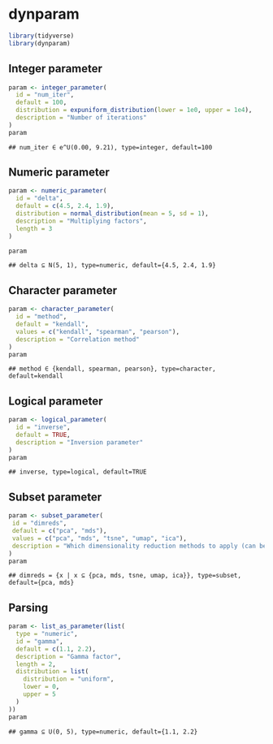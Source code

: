 
<!-- README.md is generated from README.Rmd. Please edit that file -->

# dynparam

``` r
library(tidyverse)
library(dynparam)
```

## Integer parameter

``` r
param <- integer_parameter(
  id = "num_iter", 
  default = 100,
  distribution = expuniform_distribution(lower = 1e0, upper = 1e4),
  description = "Number of iterations"
)
param
```

    ## num_iter ∈ e^U(0.00, 9.21), type=integer, default=100

## Numeric parameter

``` r
param <- numeric_parameter(
  id = "delta", 
  default = c(4.5, 2.4, 1.9), 
  distribution = normal_distribution(mean = 5, sd = 1),
  description = "Multiplying factors",
  length = 3
)

param
```

    ## delta ⊆ N(5, 1), type=numeric, default={4.5, 2.4, 1.9}

## Character parameter

``` r
param <- character_parameter(
  id = "method", 
  default = "kendall",
  values = c("kendall", "spearman", "pearson"), 
  description = "Correlation method"
)
param
```

    ## method ∈ {kendall, spearman, pearson}, type=character, default=kendall

## Logical parameter

``` r
param <- logical_parameter(
  id = "inverse",
  default = TRUE, 
  description = "Inversion parameter"
)
param
```

    ## inverse, type=logical, default=TRUE

## Subset parameter

``` r
param <- subset_parameter(
 id = "dimreds",
 default = c("pca", "mds"),
 values = c("pca", "mds", "tsne", "umap", "ica"),
 description = "Which dimensionality reduction methods to apply (can be multiple)"
)
param
```

    ## dimreds = {x | x ⊆ {pca, mds, tsne, umap, ica}}, type=subset, default={pca, mds}

## Parsing

``` r
param <- list_as_parameter(list(
  type = "numeric",
  id = "gamma",
  default = c(1.1, 2.2),
  description = "Gamma factor",
  length = 2,
  distribution = list(
    distribution = "uniform",
    lower = 0,
    upper = 5
  ) 
))
param
```

    ## gamma ⊆ U(0, 5), type=numeric, default={1.1, 2.2}
